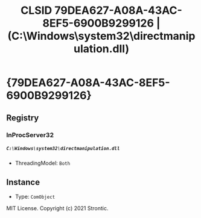 ﻿---
title: "CLSID 79DEA627-A08A-43AC-8EF5-6900B9299126 | (C:\\Windows\\system32\\directmanipulation.dll)"
excerpt: What is COM-Object CLSID 79DEA627-A08A-43AC-8EF5-6900B9299126?
---

# {79DEA627-A08A-43AC-8EF5-6900B9299126}


## Registry


### InProcServer32

##### `C:\Windows\system32\directmanipulation.dll`
* ThreadingModel: `Both`

## Instance

* Type: `ComObject`

MIT License. Copyright (c) 2021 Strontic.



